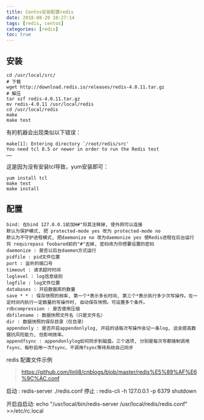 ```yaml
---
title: Centos安装配置redis
date: 2018-08-20 10:27:14
tags: [redis, centos]
categories: [redis]
toc: true
---
```

## 安装
```
cd /usr/local/src/
# 下载
wget http://download.redis.io/releases/redis-4.0.11.tar.gz
# 解压
tar xzf redis-4.0.11.tar.gz
mv redis-4.0.11 /usr/local/redis
cd /usr/local/redis
make
make test
```
有的机器会出现类似以下错误：
```
make[1]: Entering directory `/root/redis/src'
You need tcl 8.5 or newer in order to run the Redis test
……
```
这是因为没有安装tcl导致，yum安装即可：
```
yum install tcl
make test
make install
```
## 配置
```
bind: 在bind 127.0.0.1前加H#"将其注释掉, 使外网可以连接
默认为保护模式, 把 protected-mode yes 改为 protected-mode no
默认为不守护进程模式, 把daemonize no 改为daemonize yes 使Redis进程在后台运行
将 requirepass foobared前的"#"去掉, 密码改为你想要设置的密码
daemonize : 是否以后台daemon方式运行
pidfile : pid文件位置
port : 监听的端口号
timeout : 请求超时时间
loglevel : log信息级别
logfile : log文件位置
databases : 开启数据库的数量
save * * : 保存快照的频率, 第一个*表示多长时间, 第三个*表示执行多少次写操作。在一定时间内执行一定数量的写操作时, 自动保存快照。可设置多个条件。
rdbcompression : 是否使用压缩
dbfilename : 数据快照文件名（只是文件名）
dir : 数据快照的保存目录（仅目录）
appendonly : 是否开启appendonlylog, 开启的话每次写操作会记一条log, 这会提高数据抗风险能力, 但影响效率。
appendfsync : appendonlylog如何同步到磁盘。三个选项, 分别是每次写都强制调用fsync、每秒启用一次fsync、不调用fsync等待系统自己同步
```
redis 配置文件示例
> https://github.com/linli8/cnblogs/blob/master/redis%E5%89%AF%E6%9C%AC.conf

启动 : redis-server ./redis.conf
停止 : redis-cli -h 127.0.0.1 -p 6379 shutdown

开启自启动: echo "/usr/local/bin/redis-server /usr/local/redis/redis.conf" >>/etc/rc.local
